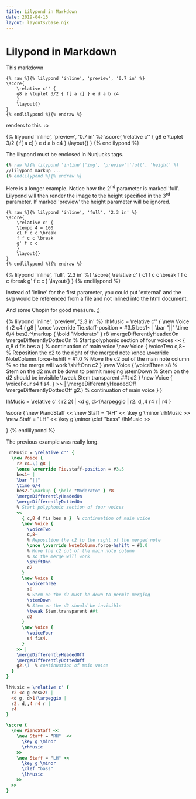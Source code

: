 ```yaml
---
title: Lilypond in Markdown
date: 2019-04-15
layout: layouts/base.njk
---
```


# Lilypond in Markdown

This markdown

```ly/0,7
{% raw %}{% lilypond 'inline', 'preview', '0.7 in' %}
\score{
	\relative c'' {
    g8 e \tuplet 3/2 { f[ a c] } e d a b c4
	}
	\layout{}
}
{% endlilypond %}{% endraw %}
```

renders to this. :o

{% lilypond 'inline', 'preview', '0.7 in' %}
\score{
	\relative c'' {
    g8 e \tuplet 3/2 { f[ a c] } e d a b c4
	}
	\layout{}
}
{% endlilypond %}

The lilypond must be enclosed in Nunjucks tags.
```ly
{% raw %}{% lilypond 'inline'|'img', 'preview'|'full', 'height' %}
//lilypond markup ...
{% endlilypond %}{% endraw %}
```

Here is a longer example. Notice how the 2<sup>nd</sup> parameter is marked 'full'. Lilypond will then render the image to the height specified in the 3<sup>rd</sup> parameter. If marked 'preview' the height parameter will be ignored.


```ly/0
{% raw %}{% lilypond 'inline', 'full', '2.3 in' %}
\score{
	\relative c' {
    \tempo 4 = 160
    c1 f c c \break
    f f c c \break
    g' f c c
	}
	\layout{}
}
{% endlilypond %}{% endraw %}
```

{% lilypond 'inline', 'full', '2.3 in' %}
\score{
	\relative c' {
    c1 f c c \break
    f f c c \break
    g' f c c
	}
	\layout{}
}
{% endlilypond %}

Instead of 'inline' for the first parameter, you could put 'external' and the svg would be referenced from a file and not inlined into the html document.

And some Chopin for good measure. ;)

{% lilypond 'inline', 'preview', '2.3 in' %}
rhMusic = \relative c'' {
  \new Voice {
    r2 c4.\( g8 |
    \once \override Tie.staff-position = #3.5
    bes1~ |
    \bar "||"
    \time 6/4
    bes2.^\markup { \bold "Moderato" } r8
    \mergeDifferentlyHeadedOn
    \mergeDifferentlyDottedOn
    % Start polyphonic section of four voices
    <<
      { c,8 d fis bes a }  % continuation of main voice
      \new Voice {
        \voiceTwo
        c,8~
        % Reposition the c2 to the right of the merged note
        \once \override NoteColumn.force-hshift = #1.0
        % Move the c2 out of the main note column
        % so the merge will work
        \shiftOnn
        c2
      }
      \new Voice {
        \voiceThree
        s8
        % Stem on the d2 must be down to permit merging
        \stemDown
        % Stem on the d2 should be invisible
        \tweak Stem.transparent ##t
        d2
      }
      \new Voice {
        \voiceFour
        s4 fis4.
      }
    >> |
    \mergeDifferentlyHeadedOff
    \mergeDifferentlyDottedOff
    g2.\)  % continuation of main voice
  }
}

lhMusic = \relative c' {
  r2 <c g ees>2( |
  <d g, d>1)\arpeggio |
  r2. d,,4 r4 r |
  r4
}

\score {
  \new PianoStaff <<
    \new Staff = "RH"  <<
      \key g \minor
      \rhMusic
    >>
    \new Staff = "LH" <<
      \key g \minor
      \clef "bass"
      \lhMusic
    >>
  >>
}
{% endlilypond %}

The previous example was really long.

```ly
 rhMusic = \relative c'' {
  \new Voice {
    r2 c4.\( g8 |
    \once \override Tie.staff-position = #3.5
    bes1~ |
    \bar "||"
    \time 6/4
    bes2.^\markup { \bold "Moderato" } r8
    \mergeDifferentlyHeadedOn
    \mergeDifferentlyDottedOn
    % Start polyphonic section of four voices
    <<
      { c,8 d fis bes a }  % continuation of main voice
      \new Voice {
        \voiceTwo
        c,8~
        % Reposition the c2 to the right of the merged note
        \once \override NoteColumn.force-hshift = #1.0
        % Move the c2 out of the main note column
        % so the merge will work
        \shiftOnn
        c2
      }
      \new Voice {
        \voiceThree
        s8
        % Stem on the d2 must be down to permit merging
        \stemDown
        % Stem on the d2 should be invisible
        \tweak Stem.transparent ##t
        d2
      }
      \new Voice {
        \voiceFour
        s4 fis4.
      }
    >> |
    \mergeDifferentlyHeadedOff
    \mergeDifferentlyDottedOff
    g2.\)  % continuation of main voice
  }
}

lhMusic = \relative c' {
  r2 <c g ees>2( |
  <d g, d>1)\arpeggio |
  r2. d,,4 r4 r |
  r4
}

\score {
  \new PianoStaff <<
    \new Staff = "RH"  <<
      \key g \minor
      \rhMusic
    >>
    \new Staff = "LH" <<
      \key g \minor
      \clef "bass"
      \lhMusic
    >>
  >>
}
```
